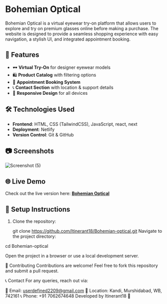 # Bohemian Optical

Bohemian Optical is a virtual eyewear try-on platform that allows users to explore and try on premium glasses online before making a purchase. The website is designed to provide a seamless shopping experience with easy navigation, a stylish UI, and integrated appointment booking.

## 🚀 Features

- 🕶️ **Virtual Try-On** for designer eyewear models
- 🛍️ **Product Catalog** with filtering options
- 📅 **Appointment Booking System**
- 📞 **Contact Section** with location & support details
- 📱 **Responsive Design** for all devices

## 🛠️ Technologies Used

- **Frontend**: HTML, CSS (TailwindCSS), JavaScript, react, next
- **Deployment**: Netlify
- **Version Control**: Git & GitHub

## 📷 Screenshots


![Screenshot (5)](https://github.com/user-attachments/assets/76897e78-257e-4a1c-81fb-9a250dfdad49)

## 🌐 Live Demo

Check out the live version here: **[Bohemian Optical](https://bohemian-optical.netlify.app/)**

## 📌 Setup Instructions

1. Clone the repository:

   git clone https://github.com/Itinerant18/Bohemian-optical.git
Navigate to the project directory:

cd Bohemian-optical

Open the project in a browser or use a local development server.

🤝 Contributing
Contributions are welcome! Feel free to fork this repository and submit a pull request.


📞 Contact
For any queries, reach out via:

📧 Email: userdefined2209@gmail.com
📍 Location: Kandi, Murshidabad, WB, 742161
📞 Phone: +91 7062674648
Developed by Itinerant18 🚀
